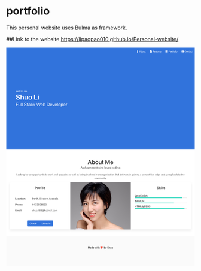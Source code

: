 # portfolio
This personal website uses Bulma as framework.

##Link to the website
https://lipaopao010.github.io/Personal-website/

![screenshot](portfolio-screen.png)

